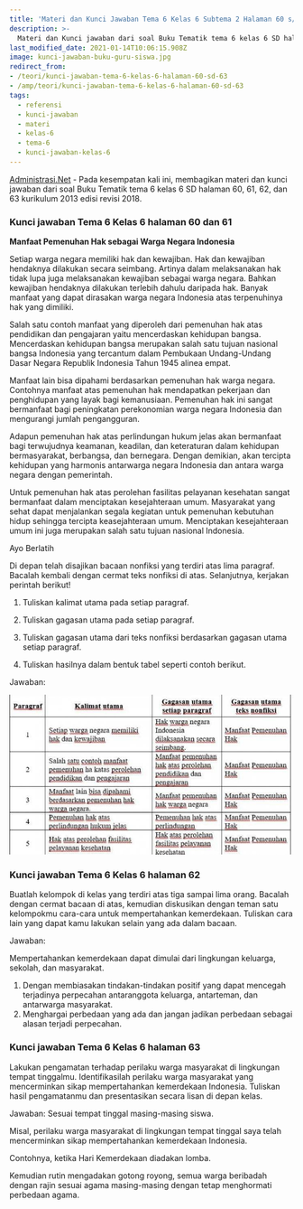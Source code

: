 ```yaml
---
title: 'Materi dan Kunci Jawaban Tema 6 Kelas 6 Subtema 2 Halaman 60 s/d 63'
description: >-
  Materi dan Kunci jawaban dari soal Buku Tematik tema 6 kelas 6 SD halaman 60, 61, 62, dan 63 kurikulum 2013 edisi revisi 2018.
last_modified_date: 2021-01-14T10:06:15.908Z
image: kunci-jawaban-buku-guru-siswa.jpg
redirect_from: 
- /teori/kunci-jawaban-tema-6-kelas-6-halaman-60-sd-63
- /amp/teori/kunci-jawaban-tema-6-kelas-6-halaman-60-sd-63
tags:
  - referensi
  - kunci-jawaban
  - materi
  - kelas-6
  - tema-6
  - kunci-jawaban-kelas-6
---
```



[Administrasi.Net](https://administrasi.net "Administrasi.Net") - Pada kesempatan kali ini, membagikan materi dan kunci jawaban dari soal Buku Tematik tema 6 kelas 6 SD halaman 60, 61, 62, dan 63 kurikulum 2013 edisi revisi 2018.

### Kunci jawaban Tema 6 Kelas 6 halaman 60 dan 61

**Manfaat Pemenuhan Hak sebagai Warga Negara Indonesia**

Setiap warga negara memiliki hak dan kewajiban. Hak dan kewajiban hendaknya dilakukan secara seimbang. Artinya dalam melaksanakan hak tidak lupa juga melaksanakan kewajiban sebagai warga negara. Bahkan kewajiban hendaknya dilakukan terlebih dahulu daripada hak. Banyak manfaat yang dapat dirasakan warga negara Indonesia atas terpenuhinya hak yang dimiliki.

Salah satu contoh manfaat yang diperoleh dari pemenuhan hak atas pendidikan dan pengajaran yaitu mencerdaskan kehidupan bangsa. Mencerdaskan kehidupan bangsa merupakan salah satu tujuan nasional bangsa Indonesia yang tercantum dalam Pembukaan Undang-Undang Dasar Negara Republik Indonesia Tahun 1945 alinea empat.

Manfaat lain bisa dipahami berdasarkan pemenuhan hak warga negara. Contohnya manfaat atas pemenuhan hak mendapatkan pekerjaan dan penghidupan yang layak bagi kemanusiaan. Pemenuhan hak ini sangat bermanfaat bagi peningkatan perekonomian warga negara Indonesia dan mengurangi jumlah pengangguran.

Adapun pemenuhan hak atas perlindungan hukum jelas akan bermanfaat bagi terwujudnya keamanan, keadilan, dan keteraturan dalam kehidupan bermasyarakat, berbangsa, dan bernegara. Dengan demikian, akan tercipta kehidupan yang harmonis antarwarga negara Indonesia dan antara warga negara dengan pemerintah.

Untuk pemenuhan hak atas perolehan fasilitas pelayanan kesehatan sangat bermanfaat dalam menciptakan kesejahteraan umum. Masyarakat yang sehat dapat menjalankan segala kegiatan untuk pemenuhan kebutuhan hidup sehingga tercipta keasejahteraan umum. Menciptakan kesejahteraan umum ini juga merupakan salah satu tujuan nasional Indonesia.

Ayo Berlatih

Di depan telah disajikan bacaan nonfiksi yang terdiri atas lima paragraf. Bacalah kembali dengan cermat teks nonfiksi di atas. Selanjutnya, kerjakan perintah berikut!

1. Tuliskan kalimat utama pada setiap paragraf.

2. Tuliskan gagasan utama pada setiap paragraf.

3. Tuliskan gagasan utama dari teks nonfiksi berdasarkan gagasan utama setiap paragraf.

4. Tuliskan hasilnya dalam bentuk tabel seperti contoh berikut.

Jawaban:

![Kunci jawaban soal tema 6](/img/jawaban-soal-tema-6.jpg "Kunci jawaban soal tema 6")

### Kunci jawaban Tema 6 Kelas 6 halaman 62

Buatlah kelompok di kelas yang terdiri atas tiga sampai lima orang. Bacalah dengan cermat bacaan di atas, kemudian diskusikan dengan teman satu kelompokmu cara-cara untuk mempertahankan kemerdekaan. Tuliskan cara lain yang dapat kamu lakukan selain yang ada dalam bacaan.

Jawaban:

Mempertahankan kemerdekaan dapat dimulai dari lingkungan keluarga, sekolah, dan masyarakat.
1. Dengan membiasakan tindakan-tindakan positif yang dapat mencegah terjadinya perpecahan antaranggota keluarga, antarteman, dan antarwarga masyarakat.
2. Menghargai perbedaan yang ada dan jangan jadikan perbedaan sebagai alasan terjadi perpecahan.

### Kunci jawaban Tema 6 Kelas 6 halaman 63

Lakukan pengamatan terhadap perilaku warga masyarakat di lingkungan tempat tinggalmu. Identifikasilah perilaku warga masyarakat yang mencerminkan sikap mempertahankan kemerdekaan Indonesia. Tuliskan hasil pengamatanmu dan presentasikan secara lisan di depan kelas.

Jawaban:
Sesuai tempat tinggal masing-masing siswa.

Misal, perilaku warga masyarakat di lingkungan tempat tinggal saya telah mencerminkan sikap mempertahankan kemerdekaan Indonesia.

Contohnya, ketika Hari Kemerdekaan diadakan lomba.

Kemudian rutin mengadakan gotong royong, semua warga beribadah dengan rajin sesuai agama masing-masing dengan tetap menghormati perbedaan agama.
